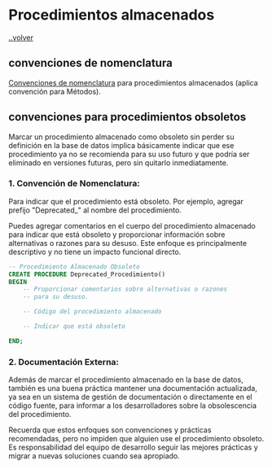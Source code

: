 # Procedimientos almacenados

[..volver](../db.md)

## convenciones de nomenclatura

[Convenciones de nomenclatura](../../README.md#naming-convention) para procedimientos almacenados (aplica convención para Métodos).

## convenciones para procedimientos obsoletos

Marcar un procedimiento almacenado como obsoleto sin perder su definición en la base de datos implica básicamente indicar que ese procedimiento ya no se recomienda para su uso futuro y que podría ser eliminado en versiones futuras, pero sin quitarlo inmediatamente.

### 1. **Convención de Nomenclatura:**

Para indicar que el procedimiento está obsoleto. Por ejemplo, agregar prefijo "Deprecated_" al nombre del procedimiento.

Puedes agregar comentarios en el cuerpo del procedimiento almacenado para indicar que está obsoleto y proporcionar información sobre alternativas o razones para su desuso. Este enfoque es principalmente descriptivo y no tiene un impacto funcional directo.

```sql
-- Procedimiento Almacenado Obsoleto
CREATE PROCEDURE Deprecated_Procedimiento()
BEGIN
    -- Proporcionar comentarios sobre alternativas o razones
    -- para su desuso.

    -- Código del procedimiento almacenado

    -- Indicar que está obsoleto

END;
```

### 2. **Documentación Externa:**

Además de marcar el procedimiento almacenado en la base de datos, también es una buena práctica mantener una documentación actualizada, ya sea en un sistema de gestión de documentación o directamente en el código fuente, para informar a los desarrolladores sobre la obsolescencia del procedimiento.

Recuerda que estos enfoques son convenciones y prácticas recomendadas, pero no impiden que alguien use el procedimiento obsoleto. Es responsabilidad del equipo de desarrollo seguir las mejores prácticas y migrar a nuevas soluciones cuando sea apropiado.
